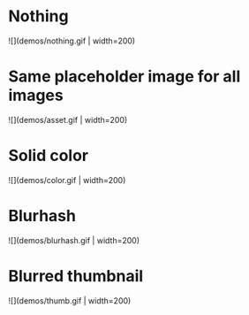 # Nothing
![](demos/nothing.gif | width=200)
# Same placeholder image for all images
![](demos/asset.gif | width=200)
# Solid color
![](demos/color.gif | width=200)
# Blurhash
![](demos/blurhash.gif | width=200)
# Blurred thumbnail
![](demos/thumb.gif | width=200)